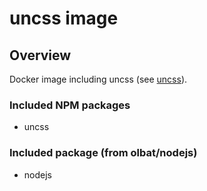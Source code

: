 # uncss image

## Overview
Docker image including uncss (see [uncss](https://github.com/giakki/uncss)).

### Included NPM packages
* uncss

### Included package (from olbat/nodejs)
* nodejs
